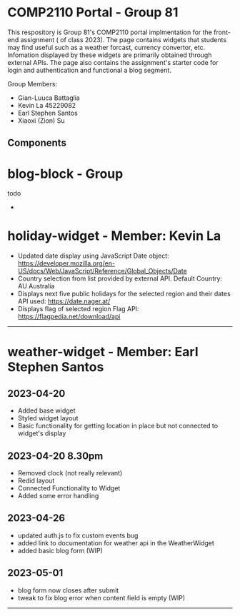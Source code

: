 # COMP2110 Portal - Group 81

This respository is Group 81's COMP2110 portal implmentation for the front-end assignment ( of class 2023). The page contains widgets that students may find useful such as a weather forcast, currency convertor, etc. Infomation displayed by these widgets are primarily obtained through external APIs. The page also contains the assignment's starter code for login and authentication and functional a blog segment.

Group Members:

- Gian-Luuca Battaglia
- Kevin La 45229082
- Earl Stephen Santos
- Xiaoxi (Zion) Su

## Components

# blog-block - Group

todo

-

# holiday-widget - Member: Kevin La

- Updated date display using JavaScript Date object:
  https://developer.mozilla.org/en-US/docs/Web/JavaScript/Reference/Global_Objects/Date
- Country selection from list provided by external API. Default Country: AU Australia
- Displays next five public holidays for the selected region and their dates
  API used: https://date.nager.at/
- Displays flag of selected region
  Flag API: https://flagpedia.net/download/api

---

# weather-widget - Member: Earl Stephen Santos

## 2023-04-20

- Added base widget
- Styled widget layout
- Basic functionality for getting location in place but not connected to widget's display

## 2023-04-20 8.30pm

- Removed clock (not really relevant)
- Redid layout
- Connected Functionality to Widget
- Added some error handling

## 2023-04-26

- updated auth.js to fix custom events bug
- added link to documentation for weather api in the WeatherWidget
- added basic blog form (WIP)

## 2023-05-01

- blog form now closes after submit
- tweak to fix blog error when content field is empty (WIP)

---
